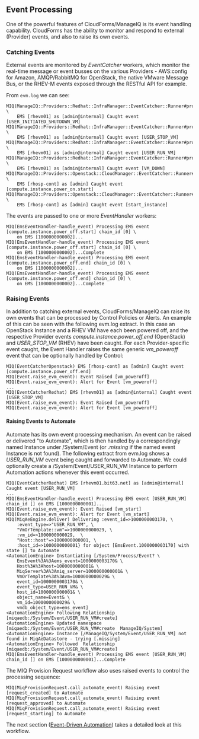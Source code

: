 ## Event Processing

One of the powerful features of CloudForms/ManageIQ is its event handling capability. CloudForms has the ability to monitor and respond to external (Provider) events, and also to raise its own events.

### Catching Events

External events are monitored by _EventCatcher_ workers, which monitor the real-time message or event busses on the various Providers - AWS:config for Amazon, AMQP/RabbitMQ for OpenStack, the native VMware Message Bus, or the RHEV-M events exposed through the RESTful API for example.

From `evm.log` we can see:

```
MIQ(ManageIQ::Providers::Redhat::InfraManager::EventCatcher::Runner#process_event) \
	EMS [rhevm01] as [admin@internal] Caught event [USER_INITIATED_SHUTDOWN_VM]
MIQ(ManageIQ::Providers::Redhat::InfraManager::EventCatcher::Runner#process_event) \
 	EMS [rhevm01] as [admin@internal] Caught event [USER_STOP_VM]
MIQ(ManageIQ::Providers::Redhat::InfraManager::EventCatcher::Runner#process_event) \
 	EMS [rhevm01] as [admin@internal] Caught event [USER_RUN_VM]
MIQ(ManageIQ::Providers::Redhat::InfraManager::EventCatcher::Runner#process_event) \
 	EMS [rhevm01] as [admin@internal] Caught event [VM_DOWN]
MIQ(ManageIQ::Providers::Openstack::CloudManager::EventCatcher::Runner#process_event) \
 	EMS [rhosp-cont] as [admin] Caught event [compute.instance.power_on.start]
MIQ(ManageIQ::Providers::Openstack::CloudManager::EventCatcher::Runner#process_event) \
 	EMS [rhosp-cont] as [admin] Caught event [start_instance]
```

The events are passed to one or more _EventHandler_ workers:

```
MIQ(EmsEventHandler-handle_event) Processing EMS event [compute.instance.power_off.start] chain_id [0] \
	on EMS [1000000000002]...
MIQ(EmsEventHandler-handle_event) Processing EMS event [compute.instance.power_off.start] chain_id [0] \
	on EMS [1000000000002]...Complete
MIQ(EmsEventHandler-handle_event) Processing EMS event [compute.instance.power_off.end] chain_id [0] \
	on EMS [1000000000002]...
MIQ(EmsEventHandler-handle_event) Processing EMS event [compute.instance.power_off.end] chain_id [0] \
	on EMS [1000000000002]...Complete
```

### Raising Events

In addition to catching external events, CloudForms/ManageIQ can raise its own events that can be processed by Control Policies or Alerts. An example of this can be seen with the following evm.log extract. In this case an OpenStack Instance and a RHEV VM have each been powered off, and the respective Provider events _compute.instance.power\_off.end_ (OpenStack) and _USER\_STOP\_VM_ (RHEV) have been caught. For each Provider-specific event caught, the Event Handler raises the same generic _vm\_poweroff_ event that can be optionally handled by Control:

```
MIQ(EventCatcherOpenstack) EMS [rhosp-cont] as [admin] Caught event [compute.instance.power_off.end]
MIQ(Event.raise_evm_event): Event Raised [vm_poweroff]
MIQ(Event.raise_evm_event): Alert for Event [vm_poweroff]
...
MIQ(EventCatcherRedhat) EMS [rhevm01] as [admin@internal] Caught event [USER_STOP_VM]
MIQ(Event.raise_evm_event): Event Raised [vm_poweroff]
MIQ(Event.raise_evm_event): Alert for Event [vm_poweroff]
```

#### Raising Events to Automate

Automate has its own event processing mechanism. An event can be raised or delivered "to Automate", which is then handled by a correspondingly named Instance under /System/Event (or _.missing_ if the named event Instance is not found). The following extract from evm.log shows a _USER\_RUN\_VM_ event being caught and forwarded to Automate. We could optionally create a /System/Event/USER\_RUN\_VM Instance to perform Automation actions whenever this event occurred.

```
MIQ(EventCatcherRedhat) EMS [rhevm01.bit63.net] as [admin@internal] Caught event [USER_RUN_VM]
...
MIQ(EmsEventHandler-handle_event) Processing EMS event [USER_RUN_VM] chain_id [] on EMS [1000000000001]...
MIQ(Event.raise_evm_event): Event Raised [vm_start]
MIQ(Event.raise_evm_event): Alert for Event [vm_start]
MIQ(MiqAeEngine.deliver) Delivering :event_id=>1000000003170, \
	:event_type=>"USER_RUN_VM", \
	"VmOrTemplate::vm"=>1000000000029, \
	:vm_id=>1000000000029,	\
	"Host::host"=>1000000000001, \
	:host_id=>1000000000001} for object [EmsEvent.1000000003170] with state [] to Automate
<AutomationEngine> Instantiating [/System/Process/Event? \
	EmsEvent%3A%3Aems_event=1000000003170& \
	Host%3A%3Ahost=1000000000001& \
	MiqServer%3A%3Amiq_server=1000000000001& \
	VmOrTemplate%3A%3Avm=1000000000029& \
	event_id=1000000003170& \
	event_type=USER_RUN_VM& \
	host_id=1000000000001& \
	object_name=Event& \
	vm_id=1000000000029& \
	vmdb_object_type=ems_event]
<AutomationEngine> Following Relationship [miqaedb:/System/Event/USER_RUN_VM#create]
<AutomationEngine> Updated namespace [miqaedb:/System/Event/USER_RUN_VM#create  ManageIQ/System]
<AutomationEngine> Instance [/ManageIQ/System/Event/USER_RUN_VM] not found in MiqAeDatastore - trying [.missing]
<AutomationEngine> Followed  Relationship [miqaedb:/System/Event/USER_RUN_VM#create]
MIQ(EmsEventHandler-handle_event) Processing EMS event [USER_RUN_VM] chain_id [] on EMS [1000000000001]...Complete
```

The MIQ Provision Request workflow also uses raised events to control the processing sequence: 

```
MIQ(MiqProvisionRequest.call_automate_event) Raising event [request_created] to Automate
MIQ(MiqProvisionRequest.call_automate_event) Raising event [request_approved] to Automate
MIQ(MiqProvisionRequest.call_automate_event) Raising event [request_starting] to Automate
```

The next section ([Event-Driven Automation](./event_driven_automation.md)) takes a detailed look at this workflow.


